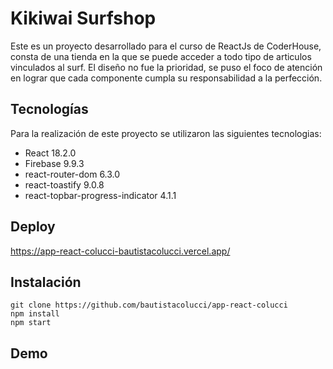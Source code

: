 # Kikiwai Surfshop
Este es un proyecto desarrollado para el curso de ReactJs de CoderHouse, consta de una tienda en la que se puede acceder a todo tipo de articulos vinculados al surf. El diseño no fue la prioridad, se puso el foco de atención en lograr que cada componente cumpla su responsabilidad a la perfección.
## Tecnologías
Para la realización de este proyecto se utilizaron las siguientes tecnologias:
* React 18.2.0
* Firebase 9.9.3
* react-router-dom 6.3.0
* react-toastify 9.0.8
* react-topbar-progress-indicator 4.1.1
## Deploy
https://app-react-colucci-bautistacolucci.vercel.app/
## Instalación
```
git clone https://github.com/bautistacolucci/app-react-colucci
npm install
npm start
```
## Demo
